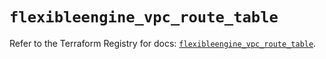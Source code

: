 # `flexibleengine_vpc_route_table`

Refer to the Terraform Registry for docs: [`flexibleengine_vpc_route_table`](https://registry.terraform.io/providers/flexibleenginecloud/flexibleengine/1.46.0/docs/resources/vpc_route_table).
